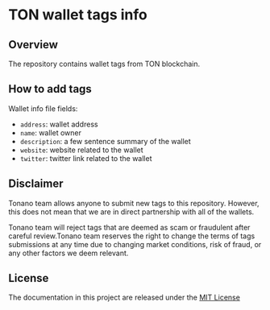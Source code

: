 # TON wallet tags info

## Overview

The repository contains wallet tags from TON blockchain.

## How to add tags

Wallet info file fields:

- `address`: wallet address
- `name`: wallet owner
- `description`: a few sentence summary of the wallet
- `website`: website related to the wallet
- `twitter`: twitter link related to the wallet

## Disclaimer

Tonano team allows anyone to submit new tags to this repository. However, this does not mean that we are in direct partnership with all of the wallets.

Tonano team will reject tags that are deemed as scam or fraudulent after careful review.Tonano team reserves the right to change the terms of tags submissions at any time due to changing market conditions, risk of fraud, or any other factors we deem relevant.

## License

The documentation in this project are released under the [MIT License](LICENSE)